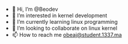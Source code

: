 - 👋 Hi, I’m @Beodev
- 👀 I’m interested in kernel development
- 🌱 I’m currently learning linux programming
- 💞️ I’m looking to collaborate on linux kernel
- 📫 How to reach me obeaj@student.1337.ma

<!---
Beodev/Beodev is a ✨ special ✨ repository because its `README.md` (this file) appears on your GitHub profile.
You can click the Preview link to take a look at your changes.
--->
